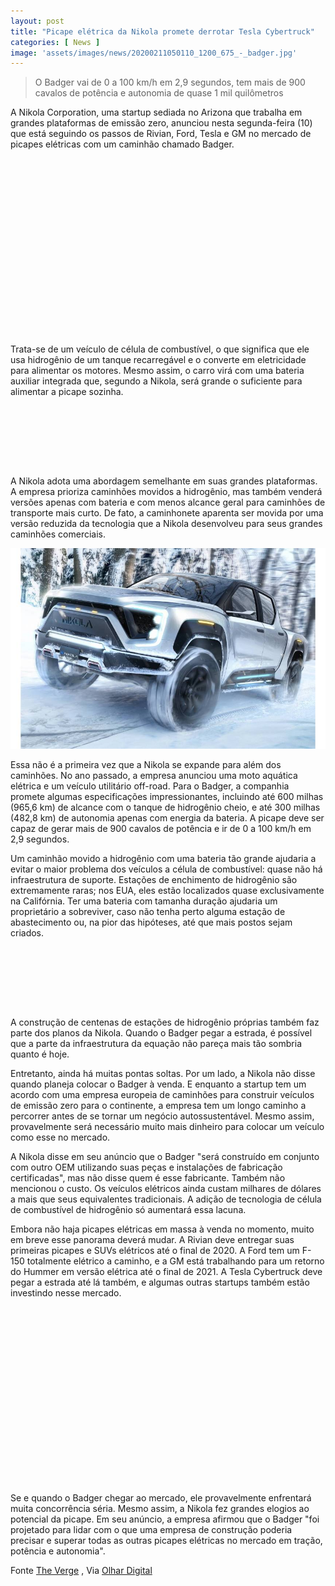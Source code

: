 ```yaml
---
layout: post
title: "Picape elétrica da Nikola promete derrotar Tesla Cybertruck"
categories: [ News ]
image: 'assets/images/news/20200211050110_1200_675_-_badger.jpg'
---
```


> O Badger vai de 0 a 100 km/h em 2,9 segundos, tem mais de 900 cavalos de potência e autonomia de quase 1 mil quilômetros

A Nikola Corporation, uma startup sediada no Arizona que trabalha em grandes plataformas de emissão zero, anunciou nesta segunda-feira (10) que está seguindo os passos de Rivian, Ford, Tesla e GM no mercado de picapes elétricas com um caminhão chamado Badger.

<!-- QUADRADO -->
<script async src="//pagead2.googlesyndication.com/pagead/js/adsbygoogle.js"></script>
<ins class="adsbygoogle"
style="display:inline-block;width:336px;height:280px"
data-ad-client="ca-pub-2838251107855362"
data-ad-slot="5351066970"></ins>
<script>
(adsbygoogle = window.adsbygoogle || []).push({});
</script>

Trata-se de um veículo de célula de combustível, o que significa que ele usa hidrogênio de um tanque recarregável e o converte em eletricidade para alimentar os motores. Mesmo assim, o carro virá com uma bateria auxiliar integrada que, segundo a Nikola, será grande o suficiente para alimentar a picape sozinha.

<!-- MINI ANÚNCIO -->
<script async src="//pagead2.googlesyndication.com/pagead/js/adsbygoogle.js"></script>
<!-- Games Root -->
<ins class="adsbygoogle"
style="display:inline-block;width:730px;height:95px"
data-ad-client="ca-pub-2838251107855362"
data-ad-slot="5351066970"></ins>
<script>
(adsbygoogle = window.adsbygoogle || []).push({});
</script>

<!-- RETANGULO LARGO 2 -->
<script async src="//pagead2.googlesyndication.com/pagead/js/adsbygoogle.js"></script>
<ins class="adsbygoogle"
style="display:block; text-align:center;"
data-ad-layout="in-article"
data-ad-format="fluid"
data-ad-client="ca-pub-2838251107855362"
data-ad-slot="8549252987"></ins>
<script>
(adsbygoogle = window.adsbygoogle || []).push({});
</script>

A Nikola adota uma abordagem semelhante em suas grandes plataformas. A empresa prioriza caminhões movidos a hidrogênio, mas também venderá versões apenas com bateria e com menos alcance geral para caminhões de transporte mais curto. De fato, a caminhonete aparenta ser movida por uma versão reduzida da tecnologia que a Nikola desenvolveu para seus grandes caminhões comerciais.

![Nikola](/assets/images/news/20200211173616.jpg)

<!-- RETANGULO LARGO -->
<script async src="https://pagead2.googlesyndication.com/pagead/js/adsbygoogle.js"></script>
<!-- Informat -->
<ins class="adsbygoogle"
style="display:block"
data-ad-client="ca-pub-2838251107855362"
data-ad-slot="2327980059"
data-ad-format="auto"
data-full-width-responsive="true"></ins>
<script>
(adsbygoogle = window.adsbygoogle || []).push({});
</script>

Essa não é a primeira vez que a Nikola se expande para além dos caminhões. No ano passado, a empresa anunciou uma moto aquática elétrica e um veículo utilitário off-road. Para o Badger, a companhia promete algumas especificações impressionantes, incluindo até 600 milhas (965,6 km) de alcance com o tanque de hidrogênio cheio, e até 300 milhas (482,8 km) de autonomia apenas com energia da bateria. A picape deve ser capaz de gerar mais de 900 cavalos de potência e ir de 0 a 100 km/h em 2,9 segundos.

Um caminhão movido a hidrogênio com uma bateria tão grande ajudaria a evitar o maior problema dos veículos a célula de combustível: quase não há infraestrutura de suporte. Estações de enchimento de hidrogênio são extremamente raras; nos EUA, eles estão localizados quase exclusivamente na Califórnia. Ter uma bateria com tamanha duração ajudaria um proprietário a sobreviver, caso não tenha perto alguma estação de abastecimento ou, na pior das hipóteses, até que mais postos sejam criados.

<!-- MINI ANÚNCIO -->
<script async src="//pagead2.googlesyndication.com/pagead/js/adsbygoogle.js"></script>
<!-- Games Root -->
<ins class="adsbygoogle"
style="display:inline-block;width:730px;height:95px"
data-ad-client="ca-pub-2838251107855362"
data-ad-slot="5351066970"></ins>
<script>
(adsbygoogle = window.adsbygoogle || []).push({});
</script>

A construção de centenas de estações de hidrogênio próprias também faz parte dos planos da Nikola. Quando o Badger pegar a estrada, é possível que a parte da infraestrutura da equação não pareça mais tão sombria quanto é hoje.

Entretanto, ainda há muitas pontas soltas. Por um lado, a Nikola não disse quando planeja colocar o Badger à venda. E enquanto a startup tem um acordo com uma empresa europeia de caminhões para construir veículos de emissão zero para o continente, a empresa tem um longo caminho a percorrer antes de se tornar um negócio autossustentável. Mesmo assim, provavelmente será necessário muito mais dinheiro para colocar um veículo como esse no mercado.

A Nikola disse em seu anúncio que o Badger "será construído em conjunto com outro OEM utilizando suas peças e instalações de fabricação certificadas", mas não disse quem é esse fabricante. Também não mencionou o custo. Os veículos elétricos ainda custam milhares de dólares a mais que seus equivalentes tradicionais. A adição de tecnologia de célula de combustível de hidrogênio só aumentará essa lacuna.

Embora não haja picapes elétricas em massa à venda no momento, muito em breve esse panorama deverá mudar. A Rivian deve entregar suas primeiras picapes e SUVs elétricos até o final de 2020. A Ford tem um F-150 totalmente elétrico a caminho, e a GM está trabalhando para um retorno do Hummer em versão elétrica até o final de 2021. A Tesla Cybertruck deve pegar a estrada até lá também, e algumas outras startups também estão investindo nesse mercado.

<!-- QUADRADO -->
<script async src="//pagead2.googlesyndication.com/pagead/js/adsbygoogle.js"></script>
<ins class="adsbygoogle"
style="display:inline-block;width:336px;height:280px"
data-ad-client="ca-pub-2838251107855362"
data-ad-slot="5351066970"></ins>
<script>
(adsbygoogle = window.adsbygoogle || []).push({});
</script>

Se e quando o Badger chegar ao mercado, ele provavelmente enfrentará muita concorrência séria. Mesmo assim, a Nikola fez grandes elogios ao potencial da picape. Em seu anúncio, a empresa afirmou que o Badger "foi projetado para lidar com o que uma empresa de construção poderia precisar e superar todas as outras picapes elétricas no mercado em tração, potência e autonomia".

Fonte [The Verge](https://www.theverge.com/2020/2/10/21131754/nikola-badger-hydrogen-electric-pickup-truck-specs-photos-battery-range) , Via [Olhar Digital](https://olhardigital.com.br/carros-e-tecnologia/noticia/picape-eletrica-da-nikola-promete-derrotar-tesla-cybertruck/96643)


